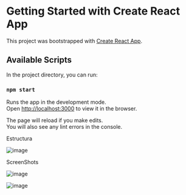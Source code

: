 # Getting Started with Create React App

This project was bootstrapped with [Create React App](https://github.com/facebook/create-react-app).

## Available Scripts

In the project directory, you can run:

### `npm start`

Runs the app in the development mode.\
Open [http://localhost:3000](http://localhost:3000) to view it in the browser.

The page will reload if you make edits.\
You will also see any lint errors in the console.



Estructura


![image](https://user-images.githubusercontent.com/73263498/126237693-9641d5df-92d9-493c-a94a-b0aa37b95cc9.png)


ScreenShots


![image](https://user-images.githubusercontent.com/73263498/126237768-a35cd458-ca68-4115-a56c-927e77bfc994.png)


![image](https://user-images.githubusercontent.com/73263498/126237812-d07f4fd7-c93a-49a2-8c59-21e1278b4494.png)


